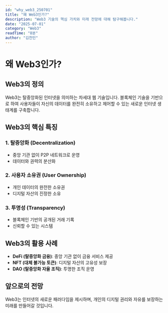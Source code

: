 ```yaml
---
id: "why_web3_250701"
title: "왜 Web3인가?"
description: "Web3 기술의 핵심 가치와 미래 전망에 대해 탐구해봅니다."
date: "2025-07-01"
category: "Web3"
readTime: "8분"
author: "김찬민"
---
```


# 왜 Web3인가?

## Web3의 정의

Web3는 탈중앙화된 인터넷을 의미하는 차세대 웹 기술입니다. 블록체인 기술을 기반으로 하여 사용자들이 자신의 데이터를 완전히 소유하고 제어할 수 있는 새로운 인터넷 생태계를 구축합니다.

## Web3의 핵심 특징

### 1. 탈중앙화 (Decentralization)
- 중앙 기관 없이 P2P 네트워크로 운영
- 데이터와 권력의 분산화

### 2. 사용자 소유권 (User Ownership)
- 개인 데이터의 완전한 소유권
- 디지털 자산의 진정한 소유

### 3. 투명성 (Transparency)
- 블록체인 기반의 공개된 거래 기록
- 신뢰할 수 있는 시스템

## Web3의 활용 사례

- **DeFi (탈중앙화 금융)**: 중앙 기관 없이 금융 서비스 제공
- **NFT (대체 불가능 토큰)**: 디지털 자산의 고유성 보장
- **DAO (탈중앙화 자율 조직)**: 투명한 조직 운영

## 앞으로의 전망

Web3는 인터넷의 새로운 패러다임을 제시하며, 개인의 디지털 권리와 자유를 보장하는 미래를 만들어갈 것입니다.